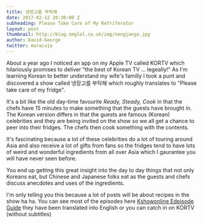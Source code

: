 ```yaml
---
title: 냉장고를 부탁해
date: 2017-02-12 20:30:00 Z
subheading: Please Take Care of My Refriferator
layout: post
thumbnail: http://blog.omglol.co.uk/img/nengjango.jpg
author: David-George
twitter: maracuja
---
```


About a year ago I noticed an app on my Apple TV called KORTV which hilariously promises
to deliver "the best of Korean TV ... legeally!" As I'm learning Korean to better understand
my wife's familly I took a punt and discovered a show called 냉장고를 부탁해 which roughly
translates to "Please take care of my fridge".

It's a bit like the old day-time favourite _Ready, Steady, Cook_ in that the chefs have 15 minutes
to make something that the guests have brought in. The Korean version differs in that the guests
are famous (Korean) celebrities and they are being invited on the show so we all get a chance
to peer into their fridges. The chefs then cook something with the contents.

It's fascinating because a lot of these celebrities do a lot of touring around Asia and also
receive a lot of gifts from fans so the fridges tend to have lots of weird and wonderful ingredients
from all over Asia which I gaurantee you will have never seen before.

You end up getting this great insight into the day to day things that not only Koreans eat, but
Chinese and Japanese folks eat as the guests and chefs discuss anecdotes and uses of the ingredients.

I'm only telling you this because a lot of posts will be about recipes in the show ha ha. You can see
most of the episodes here [Kshowonline Edpisode Guide](http://kshowonline.com/category/155/please-take-care-of-my-refrigerator) they
have been translated into English or you can catch in on KORTV (without subtitles)
